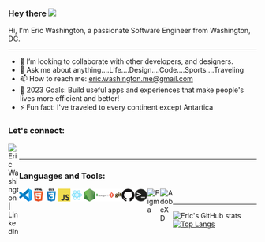 ### Hey there <img src="https://media.giphy.com/media/hvRJCLFzcasrR4ia7z/giphy.gif" width="25px">

Hi, I'm Eric Washington, a passionate Software Engineer from Washington, DC.
<br />

---

<!-- - 🌱 I’m constantly learning everything related to Product Design  -->
- 🧍 I’m looking to collaborate with other developers, and designers. 
- 💬 Ask me about anything....Life....Design....Code....Sports....Traveling
- 📫 How to reach me: eric.washington.me@gmail.com
- 🥅 2023 Goals: Build useful apps and experiences that make people's lives more efficient and better!
- ⚡ Fun fact: I've traveled to every continent except Antartica

### Let's connect:

[<img align="left" alt="Eric Washington | LinkedIn" width="22px" src="https://cdn.jsdelivr.net/npm/simple-icons@v3/icons/linkedin.svg" />][linkedin]

<br />

---

### Languages and Tools:

<img align="left" alt="Visual Studio Code" width="26px" src="https://raw.githubusercontent.com/github/explore/80688e429a7d4ef2fca1e82350fe8e3517d3494d/topics/visual-studio-code/visual-studio-code.png" />
<img align="left" alt="HTML5" width="26px" src="https://raw.githubusercontent.com/github/explore/80688e429a7d4ef2fca1e82350fe8e3517d3494d/topics/html/html.png" />
<img align="left" alt="CSS3" width="26px" src="https://raw.githubusercontent.com/github/explore/80688e429a7d4ef2fca1e82350fe8e3517d3494d/topics/css/css.png" />
<img align="left" alt="JavaScript" width="26px" src="https://raw.githubusercontent.com/github/explore/80688e429a7d4ef2fca1e82350fe8e3517d3494d/topics/javascript/javascript.png" />
<img align="left" alt="React" width="26px" src="https://raw.githubusercontent.com/github/explore/80688e429a7d4ef2fca1e82350fe8e3517d3494d/topics/react/react.png" />
<img align="left" alt="Node.js" width="26px" src="https://raw.githubusercontent.com/github/explore/80688e429a7d4ef2fca1e82350fe8e3517d3494d/topics/nodejs/nodejs.png" />
<img align="left" alt="MongoDB" width="26px" src="https://raw.githubusercontent.com/github/explore/80688e429a7d4ef2fca1e82350fe8e3517d3494d/topics/mongodb/mongodb.png" />
<img align="left" alt="Git" width="26px" src="https://raw.githubusercontent.com/github/explore/80688e429a7d4ef2fca1e82350fe8e3517d3494d/topics/git/git.png" />
<img align="left" alt="GitHub" width="26px" src="https://raw.githubusercontent.com/github/explore/78df643247d429f6cc873026c0622819ad797942/topics/github/github.png" />
<img align="left" alt="Terminal" width="26px" src="https://raw.githubusercontent.com/github/explore/80688e429a7d4ef2fca1e82350fe8e3517d3494d/topics/terminal/terminal.png" />
<img align="left" width="26px" alt="Figma" src="https://user-images.githubusercontent.com/8358989/197460462-ee945aa8-04bc-475f-a54d-3a0bf0f5749c.png">
<img align="left" width="26px" alt="AdobeXD" src="https://user-images.githubusercontent.com/8358989/197460650-6edb55fc-5d0d-4c0f-ac4c-cc31f6978e34.png">

<br />

---

[here]: https://dribbble.com/eaw5117
[linkedin]: http://www.linkedin.com/in/eric-washington-6375b021/

![Eric's GitHub stats](https://github-readme-stats.vercel.app/api?username=eaw20024&theme=default&show_icons=true)
[![Top Langs](https://github-readme-stats.vercel.app/api/top-langs/?username=eaw20024&layout=compact)](https://github.com/eaw20024/github-readme-stats)



